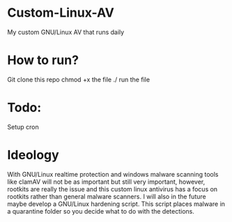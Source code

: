 # Custom-Linux-AV
My custom GNU/Linux AV that runs daily

# How to run?
Git clone this repo
chmod +x the file
./ run the file

# Todo:
Setup cron

# Ideology
With GNU/Linux realtime protection and windows malware scanning tools like clamAV will not be as important but still very important, however, rootkits are really the issue and this custom linux antivirus has a focus on rootkits rather than general malware scanners. I will also in the future maybe develop a GNU/Linux hardening script. This script places malware in a quarantine folder so you decide what to do with the detections.
